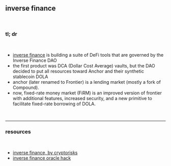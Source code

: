 ## inverse finance

<br>


### tl; dr


<br>

* [inverse finance](https://www.inverse.finance/) is building a suite of DeFi tools that are governed by the Inverse Finance DAO
* the first product was DCA (Dollar Cost Average) vaults, but the DAO decided to put all resources toward Anchor and their synthetic stablecoin DOLA
* anchor (later renamed to Frontier) is a lending market (mostly a fork of Compound). 
* now, fixed-rate money market (FiRM) is an improved version of frontier with additional features, increased security, and a new primitive to facilitate fixed-rate borrowing of DOLA.


<br>

--- 

### resources

<br>

* [inverse finance, by cryptorisks](https://cryptorisks.substack.com/p/asset-risk-assessment-dola)
* [inverse finance oracle hack](https://twitter.com/peckshield/status/1510234162183041024)
